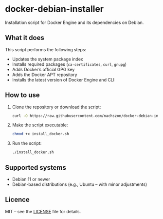 # docker-debian-installer

Installation script for Docker Engine and its dependencies on Debian.

##  What it does

This script performs the following steps:

- Updates the system package index
- Installs required packages (`ca-certificates`, `curl`, `gnupg`)
- Adds Docker’s official GPG key
- Adds the Docker APT repository
- Installs the latest version of Docker Engine and CLI

##  How to use

1. Clone the repository or download the script:

    ```bash
    curl -O https://raw.githubusercontent.com/nachszon/docker-debian-installer/main/install_docker.sh
    ```

2. Make the script executable:

    ```bash
    chmod +x install_docker.sh
    ```

3. Run the script:

    ```bash
    ./install_docker.sh
    ```

##  Supported systems

- Debian 11 or newer
- Debian-based distributions (e.g., Ubuntu – with minor adjustments)

##  Licence

MIT – see the [LICENSE](LICENSE) file for details.
